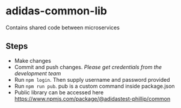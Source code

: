 # adidas-common-lib

Contains shared code between microservices

## Steps
- Make changes
- Commit and push changes. *Please get credentials from the development team*
- Run `npm login`. Then supply username and password provided
- Run `npm run pub`. pub is a custom command inside package.json
- Public library can be accessed here https://www.npmjs.com/package/@adidastest-phillip/common